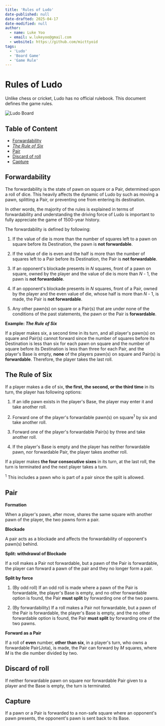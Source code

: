 ```yaml
---
title: 'Rules of Ludo'
date-published: null
date-drafted: 2025-04-17
date-modified: null
author:
  - name: Luke Yoo
  - email: w.lukeyoo@gmail.com
  - website1: https://github.com/micttyoid
tags:
  - 'Ludo'
  - 'Board Game'
  - 'Game Rule'
---
```


# Rules of Ludo

Unlike chess or cricket, Ludo has no official rulebook. This document defines 
the game rules.

![Ludo Board](https://codeberg.org/mictty/articles/raw/branch/main/static/images/2025/ludo-board.jpg)

## Table of Content

- [Forwardability](#forwardability)  
- [_The Rule of Six_](#the-rule-of-six)
- [Pair](#pair)
- [Discard of roll](#discard-of-roll)
- [Capture](#capture)

## Forwardability

The forwardability is the state of pawn on square or a Pair, determined upon
a roll of dice. This heavily affects the dynamic of Ludo by such as moving 
a pawn, splitting a Pair, or preventing one from entering its destination.

In other words, the majority of the rules is explained in terms of
forwardability and understanding the driving force of Ludo is important to
fully appreciate the game of 1500-year history.

The forwardability is defined by following:

1. If the value of die is more than the number of squares left to a pawn on
   square before its Destination, the pawn is **not forwardable**.

2. If the value of die is even and the half is more than the number of squares
   left to a Pair before its Destination, the Pair is **not forwardable**.

3. If an opponent's blockade presents in _N_ squares, front of a pawn
   on square, owned by the player and the value of die is more than 
   _N_ - 1, the pawn is **not forwardable**.

4. If an opponent's blockade presents in _N_ squares, front of a Pair, 
   owned by the player and the even value of die, whose half is more than 
   _N_ - 1, is made, the Pair is **not forwardable**.

5. Any other pawn(s) on square or a Pair(s) that are under none of the 
   conditions of the past statements, the pawn or the Pair is **forwardable**.

**Example: _The Rule of Six_**

If a player makes six, a second time in its turn, and all player's pawn(s) 
on square and Pair(s) cannot forward since the number of squares before 
its Destination is less than six for each pawn on square and the number
of square before its Destination is less than three for each Pair, and the 
player's Base is  empty, **none** of the players pawn(s) on square and
Pair(s) is **forwardable**. Therefore, the player takes the last roll.

## The Rule of Six

If a player makes a die of six, **the first, the second, or the third time** 
in its turn, the player has following options:

1. If an idle pawn exists in the player's Base, the player may enter it and
   take another roll.

2. Forward one of the player's forwardable pawn(s) on square<sup>1</sup> by
   six and take another roll.

3. Forward one of the player's forwardable Pair(s) by three and take 
   another roll.

4. If the player's Base is empty and the player has neither forwardable pawn,
   nor forwardable Pair, the player takes another roll.

If a player makes **the four consecutive sixes** in its turn, at the last
roll, the turn is terminated and the next player takes a turn.

<sup>1</sup> This includes a pawn who is part of a pair since the split is 
allowed.

## Pair

**Formation**

When a player's pawn, after move, shares the same square with another pawn of
the player, the two pawns form a pair.

**Blockade**

A pair acts as a blockade and affects the forwardability of opponent's pawn(s)
behind.

**Split: withdrawal of Blockade**

If a roll makes a Pair not forwardable, but a pawn of the Pair is forwardable,
the player can forward a pawn of the pair and they no longer form
a pair.

**Split by force**

1. (By odd roll) If an odd roll is made where a pawn of the Pair is forwardable,
    the player's Base is empty, and no other forwardable option is found,
    the Pair **must split** by forwarding one of the two pawns.

2. (By forwardability) If a roll makes a Pair not forwardable, but a pawn
    of the Pair is forwardable, the player's Base is empty, and the no other
    forwardable option is found, the Pair **must split** by forwarding one of 
    the two pawns.

**Forward as a Pair**

If a roll of **even** number, **other than six**, in a player's turn, who owns 
a forwardable Pair(Jota), is made, the Pair can forward by _M_ squares, where 
_M_ is the die number divided by two.

## Discard of roll

If neither forwardable pawn on square nor forwardable Pair given to a player 
and the Base is empty, the turn is terminated.

## Capture

If a pawn or a Pair is forwarded to a non-safe square where an opponent's
pawn presents, the opponent's pawn is sent back to its Base.
